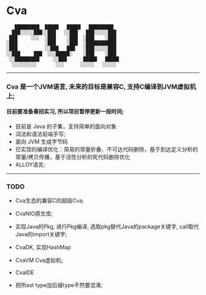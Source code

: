 # Cva
```text
   █████████  █████   █████   █████████  
  ███░░░░░███░░███   ░░███   ███░░░░░███ 
 ███     ░░░  ░███    ░███  ░███    ░███ 
░███          ░███    ░███  ░███████████ 
░███          ░░███   ███   ░███░░░░░███ 
░░███     ███  ░░░█████░    ░███    ░███ 
 ░░█████████     ░░███      █████   █████
  ░░░░░░░░░       ░░░      ░░░░░   ░░░░░ 
```

---
### Cva 是一个JVM语言, 未来的目标是兼容C, 支持C编译到JVM虚拟机上;

#### 目前要准备春招实习, 所以项目暂停更新一段时间;

+ 目前是 Java 的子集，支持简单的面向对象
+ 词法和语法前端手写;
+ 面向 JVM 生成字节码
+ 已实现的编译优化：简易的常量折叠、不可达代码删除，基于到达定义分析的常量/拷贝传播，基于活性分析的死代码删除优化
+ ALLOY语言;

---
### TODO
- Cva生态的兼容C的超级Cva;
- CvaNIO原生库;
- 实现Java的Pkg, 进行Pkg编译, 选取pkg替代Java的package关键字, call取代Java的import关键字;
- CvaDK, 实现HashMap
- CvaVM Cva虚拟机;
- CvaIDE 

- 把所ast type加后缀type不然要混淆; 

